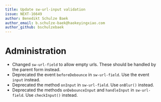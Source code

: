 ```yaml
---
title: Update sw-url-input validation
issue: NEXT-16649
author: Benedikt Schulze Baek
author_email: b.schulze-baek@haokeyingxiao.com
author_github: bschulzebaek
---
```

# Administration
* Changed `sw-url-field` to allow empty urls. These should be handled by the parent form instead.
* Deprecated the event `beforeDebounce` in `sw-url-field`. Use the event `input` instead.
* Deprecated the method `onInput` in `sw-url-field`. Use `onBlur()` instead.
* Deprecated the methods `onDebounceInput` and `handleInput` in `sw-url-field`. Use `checkInput()` instead.
